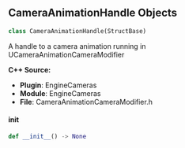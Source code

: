 ## CameraAnimationHandle Objects

```python
class CameraAnimationHandle(StructBase)
```

A handle to a camera animation running in UCameraAnimationCameraModifier

**C++ Source:**

- **Plugin**: EngineCameras
- **Module**: EngineCameras
- **File**: CameraAnimationCameraModifier.h

<a id="unreal.CameraAnimationHandle.__init__"></a>

#### __init__

```python
def __init__() -> None
```

<a id="unreal.PerlinNoiseShaker"></a>